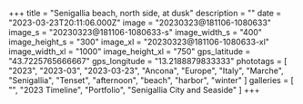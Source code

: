 +++
title = "Senigallia beach, north side, at dusk"
description = ""
date = "2023-03-23T20:11:06.000Z"
image = "20230323@181106-1080633"
image_s = "20230323@181106-1080633-s"
image_width_s = "400"
image_height_s = "300"
image_xl = "20230323@181106-1080633-xl"
image_width_xl = "1000"
image_height_xl = "750"
gps_latitude = "43.7225765666667"
gps_longitude = "13.2188879833333"
phototags = [ "2023", "2023-03", "2023-03-23", "Ancona", "Europe", "Italy", "Marche", "Senigallia", "Tenset", "afternoon", "beach", "harbor", "winter" ]
galleries = [ "", "2023 Timeline", "Portfolio", "Senigallia City and Seaside" ]
+++
